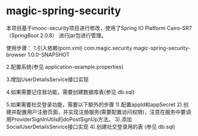 # magic-spring-security
本项目基于imooc-security项目进行修改，使用了Spring IO Platform Cairo-SR7（SpringBoot 2.0.8） 进行jar包进行管理。

使用步骤：
1.引入依赖(pom.xml)
<dependency>
	<groupId>com.magic.security</groupId>
	<artifactId>magic-spring-security-browser</artifactId>
	<version>1.0.0-SNAPSHOT</version>
</dependency>

2.配置系统(参见 application-example.properties)

3.增加UserDetailsService接口实现

4.如果需要记住我功能，需要创建数据库表(参见 db.sql)

5.如果需要社交登录功能，需要以下额外的步骤
1).配置appId和appSecret
2).创建并配置用户注册页面，并实现注册服务(需要配置访问权限)，注意在服务中要调用ProviderSignInUtils的doPostSignUp方法。
3).添加SocialUserDetailsService接口实现
4).创建社交登录用的表 (参见 db.sql)

